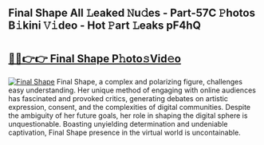 ## Final Shape All 𝙻eaked 𝙽u𝚍es - Part-57C 𝙿hotos B𝚒kini 𝚅𝚒deo - Hot 𝙿art 𝙻eaks pF4hQ

# <h2><a href="http://ld4dr8.urlbe.top/?page=Final+Shape">🔗🔗👉👉 Final Shape P𝚑oto𝚜Vid𝚎o</a></h2>

[![Final Shape](https://i.imgur.com/eBuTRDB.gif)](http://ld4dr8.urlbe.top/?page=Final+Shape)
Final Shape, a complex and polarizing figure, challenges easy understanding. Her unique method of engaging with online audiences has fascinated and provoked critics, generating debates on artistic expression, consent, and the complexities of digital communities. Despite the ambiguity of her future goals, her role in shaping the digital sphere is unquestionable. Boasting unyielding determination and undeniable captivation, Final Shape presence in the virtual world is uncontainable.
